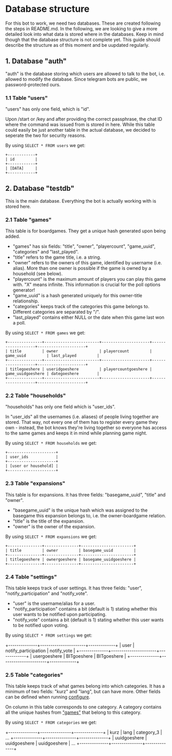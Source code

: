 # Database structure

For this bot to work, we need two databases. These are created following the steps in README.md.
In the following, we are looking to give a more detailed look into what data is stored where in the databases.
Keep in mind though that the database structure is not complete yet. This guide should describe the structure as of this moment and be uupdated regularly.

## 1. Database "auth"

"auth" is the database storing which users are allowed to talk to the bot, i.e. allowed to modify the database. Since telegram bots are public, we password-protected ours.

### 1.1 Table "users"

"users" has only one field, which is "id". 

Upon /start or /key and after providing the correct passphrase, the chat ID where the command was issued from is stored in here.
While this table could easily be just another table in the actual database, we decided to seperate the two for security reasons. 

By using ```SELECT * FROM users``` we get:

    +------------+
    | id         |
    +------------+
    | [DATA]     |
    +------------+

## 2. Database "testdb"

This is the main database. Everything the bot is actually working with is stored here.

### 2.1 Table "games"
This table is for boardgames. They get a unique hash generated upon being added.
- "games" has six fields: "title", "owner", "playercount", "game_uuid", "categories" and "last_played".
- "title" refers to the game title, i.e. a string.
- "owner" refers to the owners of this game, identified by username (i.e. alias). More than one owner is possible if the game is owned by a household (see below).
- "playercount" is the maximum amount of players you can play this game with. "X" means infinite. This information is crucial for the poll options generator!
- "game_uuid" is a hash generated uniquely for this owner-title relationship.
- "categories" keeps track of the categories this game belongs to. Different categories are separated by "/".
- "last_played" contains either NULL or the date when this game last won a poll.

By using ```SELECT * FROM games``` we get:

    +---------------+------------------------+---------------------+-------------------+---------------------+
    | title         | owner                  | playercount         | game_uuid         | last_played         |
    +---------------+------------------------+---------------------+-------------------+---------------------+
    | titlegoeshere | useridgoeshere         | playercountgoeshere | game_uuidgoeshere | dategoeshere        |
    +---------------+------------------------+---------------------+-------------------+---------------------+

### 2.2 Table "households"
"households" has only one field which is "user_ids".

In "user_ids" all the usernames (i.e. aliases) of people living together are stored. That way, not every one of them has to register every game they own - instead, the bot knows they're living together so everyone has access to the same games and keeps it in mind while planning game night. 

By using ```SELECT * FROM households``` we get:
    
    +---------------------+
    | user_ids            |
    +---------------------+
    | [user or household] |
    +---------------------+


### 2.3 Table "expansions"
This table is for expansions. It has three fields: "basegame_uuid", "title" and "owner".
- "basegame_uuid" is the unique hash which was assigned to the basegame this expansion belongs to, i.e. the owner-boardgame relation.
- "title" is the title of the expansion.
- "owner" is the owner of the expansion.
 
By using ```SELECT * FROM expansions``` we get:

    +---------------+---------------+-----------------------+
    | title         | owner         | basegame_uuid         |
    +---------------+---------------+-----------------------+
    | titlegoeshere | ownergoeshere | basegame_uuidgoeshere |
    +---------------+---------------+-----------------------+


### 2.4 Table "settings"
This table keeps track of user settings. It has three fields: "user", "notify_participation" and "notify_vote".
- "user" is the username/alias for a user.
- "notify_participation" contains a bit (default is 1) stating whether this user wants to be notified upon participating.
- "notify_vote" contains a bit (default is 1) stating whether this user wants to be notified upon voting.

By using ```SELECT * FROM settings``` we get:

+--------------+----------------------+-------------+
| user         | notify_participation | notify_vote |
+--------------+----------------------+-------------+
| usergoeshere | BITgoeshere          | BITgoeshere |
+--------------+----------------------+-------------+


### 2.5 Table "categories"
This table keeps track of what games belong into which categories. It has a minimum of two fields: "kurz" and "lang", but can have more.
Other fields can be defined when running [configure](configure#L94).

On column in this table corresponds to one category. A category contains all the unique hashes from ["games"](database_structure.md#21-table-games) that belong to this category.

By using ```SELECT * FROM categories``` we get:

+--------------+---------------+--------------+
| kurz         | lang          | category_3   | ...
+--------------+---------------+--------------+
| uuidgoeshere | uuidgoeshere  | uuidgoeshere | ...
+--------------+---------------+--------------+